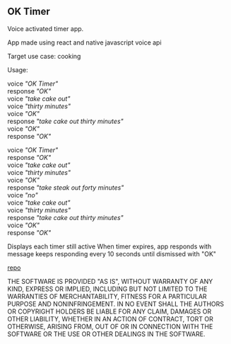 ## OK Timer

Voice activated timer app.

App made using react and native javascript voice api

Target use case: cooking

Usage:

voice _"OK Timer"_  
response _"OK"_  
voice _"take cake out"_  
voice _"thirty minutes"_   
voice _"OK"_  
response _"take cake out thirty minutes"_  
voice _"OK"_  
response _"OK"_  

voice _"OK Timer"_  
response _"OK"_  
voice _"take cake out"_  
voice _"thirty minutes"_  
voice _"OK"_  
response _"take steak out forty minutes"_  
voice _"no"_  
voice _"take cake out"_  
voice _"thirty minutes"_  
response _"take cake out thirty minutes"_  
voice _"OK"_  
response _"OK"_  

Displays each timer still active
When timer expires, app responds with message 
keeps responding every 10 seconds until dismissed with
"OK"


[repo](https://github.com/Joegrundman/oktimer)

THE SOFTWARE IS PROVIDED "AS IS", WITHOUT WARRANTY OF ANY KIND, EXPRESS OR IMPLIED, 
INCLUDING BUT NOT LIMITED TO THE WARRANTIES OF MERCHANTABILITY, FITNESS FOR A PARTICULAR 
PURPOSE AND NONINFRINGEMENT. IN NO EVENT SHALL THE AUTHORS OR COPYRIGHT HOLDERS BE LIABLE 
FOR ANY CLAIM, DAMAGES OR OTHER LIABILITY, WHETHER IN AN ACTION OF CONTRACT, TORT OR 
OTHERWISE, ARISING FROM, OUT OF OR IN CONNECTION WITH THE SOFTWARE OR THE USE OR OTHER 
DEALINGS IN THE SOFTWARE.
